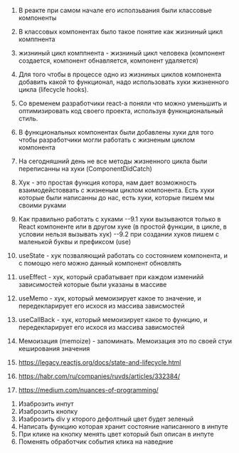 1. В реакте при самом начале его исползьвания были классовые компоненты
2. В классовых компонентах было такое понятие как жизниный цикл комппнента
3. жизниный цикл комппнента - жизниный цикл человека (компонент создается, компонент обнавляется, компонент удаляется)
4. Для того чтобы в процессе одно из жизниных циклов компонента добавить какой то функционал, надо использовать хуки жизненного цикла (lifecycle hooks).
5. Со временем разработчики react-а поняли что можно уменьшить и оптимизировать код своего проекта, используя функнциональный стиль.
6. В функциональных компонентах были добавлены хуки для того чтобы разработчики могли работать с жизненым циклом компонента
7. На сегодняшний день не все методы жизненного цикла были переписанны на хуки (ComponentDidCatch)
8. Хук - это простая функция котора, нам дает возможность взаимодейстоввать с жизненым циклом компонента. Есть хуки которые были написанны до нас, есть хуки, которые пишем мы своими руками
9. Как правильно работать с хуками
    --9.1 хуки вызываются только в React компоненте или в другом хуке (в простой функции, в цикле, в условии нельзя вызывать хук)
    --9.2 при создании хуков пишем с маленькой буквы и префиксом (use)

10. useState - хук позваляющий работать со состоянием компонента, и с помощю него можно данный компонент обновлять

11. useEffect - хук, который срабатывает при каждом изменийй зависимостей которые были указаны в массиве

12. useMemo - хук, который мемоизирует какое то значение, и передекларирует его исхося из массива зависмостей

13. useCallBack - хук, который мемоизирует какое то функцию, и передекларирует его исхося из массива зависмостей

14. Мемоизация (memoize) - запоминать. Мемоизация это по своей стуи кеширования значения




1. https://legacy.reactjs.org/docs/state-and-lifecycle.html
2. https://habr.com/ru/companies/ruvds/articles/332384/
3. https://medium.com/nuances-of-programming/


<!-- Задание -->

1. Изаброзить инпут
2. Изаброзить кнопку
3. Изаброзить div у кторого дефолтный цвет будет зеленый
4. Написать функцию которая хранит состояние написанного в инпуте
5. При клике на кнопку менять цвет который был описан в инпуте
6. Поменять обработчик события клика на наведние